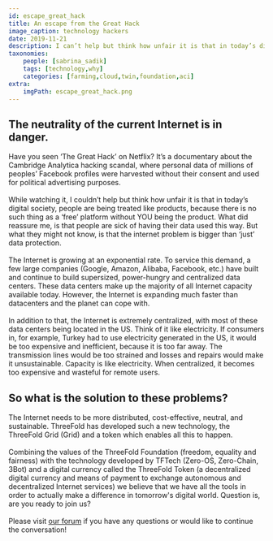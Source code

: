 ```yaml
---
id: escape_great_hack
title: An escape from the Great Hack
image_caption: technology hackers
date: 2019-11-21
description: I can’t help but think how unfair it is that in today’s digital society, people are being treated like products, because there is no such thing as a ‘free’ platform without YOU being the product.
taxonomies:
    people: [sabrina_sadik]
    tags: [technology,why]
    categories: [farming,cloud,twin,foundation,aci]
extra:
    imgPath: escape_great_hack.png
---
```


## The neutrality of the current Internet is in danger.

Have you seen ‘The Great Hack’ on Netflix? It’s a documentary about the Cambridge Analytica hacking scandal, where personal data of millions of peoples’ Facebook profiles were harvested without their consent and used for political advertising purposes. 
<br/>
<br/>
While watching it, I couldn’t help but think how unfair it is that in today’s digital society, people are being treated like products, because there is no such thing as a ‘free’ platform without YOU being the product. What did reassure me, is that people are sick of having their data used this way. But what they might not know, is that the internet problem is bigger than ‘just’ data protection.
<br/>
<br/>
The Internet is growing at an exponential rate. To service this demand, a few large companies (Google, Amazon, Alibaba, Facebook, etc.) have built and continue to build supersized, power-hungry and centralized data centers. These data centers make up the majority of all Internet capacity available today. However, the Internet is expanding much faster than datacenters and the planet can cope with. 
<br/>
<br/>
In addition to that, the Internet is extremely centralized, with most of these data centers being located in the US. Think of it like electricity. If consumers in, for example, Turkey had to use electricity generated in the US, it would be too expensive and inefficient, because it is too far away. The transmission lines would be too strained and losses and repairs would make it unsustainable. Capacity is like electricity. When centralized, it becomes too expensive and wasteful for remote users.

## So what is the solution to these problems? 

The Internet needs to be more distributed, cost-effective, neutral, and sustainable. ThreeFold has developed such a new technology, the ThreeFold Grid (Grid) and a token which enables all this to happen.
<br/>
<br/>
Combining the values of the ThreeFold Foundation (freedom, equality and fairness) with the technology developed by TFTech (Zero-OS, Zero-Chain, 3Bot) and a digital currency called the ThreeFold Token (a decentralized digital currency and means of payment to exchange autonomous and decentralized Internet services)  we believe that we have all the tools in order to actually make a difference in tomorrow's digital world. Question is, are you ready to join us? 
<br/>
<br/>
Please visit [our forum](https://forum.threefold.io) if you have any questions or would like to continue the conversation!
<br/>
<br/>


